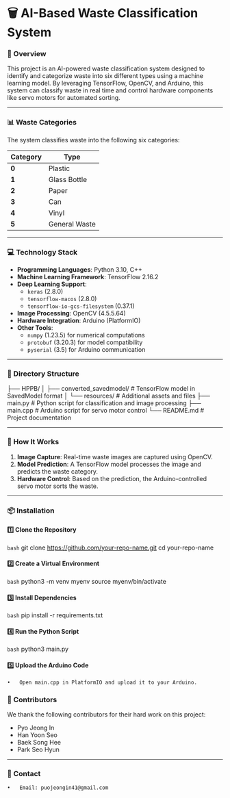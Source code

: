 # **🗑️ AI-Based Waste Classification System**



### 📖 Overview
This project is an AI-powered waste classification system designed to identify and categorize waste into six different types using a machine learning model. By leveraging TensorFlow, OpenCV, and Arduino, this system can classify waste in real time and control hardware components like servo motors for automated sorting.



---



### 📊 Waste Categories

The system classifies waste into the following six categories:

| **Category** | **Type**        |
|--------------|-----------------|
| **0**        | Plastic         |
| **1**        | Glass Bottle    |
| **2**        | Paper           |
| **3**        | Can             |
| **4**        | Vinyl           |
| **5**        | General Waste   |



---



### 💻 Technology Stack

- **Programming Languages**: Python 3.10, C++
- **Machine Learning Framework**: TensorFlow 2.16.2
- **Deep Learning Support**:
  - `keras` (2.8.0)
  - `tensorflow-macos` (2.8.0)
  - `tensorflow-io-gcs-filesystem` (0.37.1)
- **Image Processing**: OpenCV (4.5.5.64)
- **Hardware Integration**: Arduino (PlatformIO)
- **Other Tools**:
  - `numpy` (1.23.5) for numerical computations
  - `protobuf` (3.20.3) for model compatibility
  - `pyserial` (3.5) for Arduino communication

---

### 📂 Directory Structure
 
├── HPPB/
│   ├── converted_savedmodel/  # TensorFlow model in SavedModel format
│   └── resources/             # Additional assets and files
├── main.py                    # Python script for classification and image processing
├── main.cpp                   # Arduino script for servo motor control
└── README.md                  # Project documentation


---


### 🚀 How It Works

1. **Image Capture**: Real-time waste images are captured using OpenCV.
2. **Model Prediction**: A TensorFlow model processes the image and predicts the waste category.
3. **Hardware Control**: Based on the prediction, the Arduino-controlled servo motor sorts the waste.



---



### 📦 Installation

#### 1️⃣ Clone the Repository
````bash````
git clone https://github.com/your-repo-name.git
cd your-repo-name

#### 2️⃣ Create a Virtual Environment
````bash````
python3 -m venv myenv
source myenv/bin/activate


#### 3️⃣ Install Dependencies
````bash````
pip install -r requirements.txt


#### 4️⃣ Run the Python Script
````bash````
python3 main.py


#### 5️⃣ Upload the Arduino Code
	•	Open main.cpp in PlatformIO and upload it to your Arduino.



### 🤝 Contributors

We thank the following contributors for their hard work on this project:

- Pyo Jeong In
- Han Yoon Seo
- Baek Song Hee
- Park Seo Hyun


---



### 📧 Contact
	•	Email: puojeongin41@gmail.com
